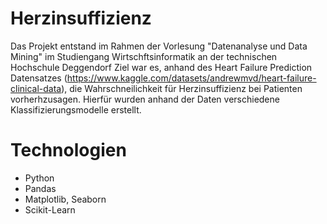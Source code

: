 # Herzinsuffizienz

Das Projekt entstand im Rahmen der Vorlesung "Datenanalyse und Data Mining" im Studiengang Wirtschftsinformatik an der technischen Hochschule Deggendorf
Ziel war es, anhand des Heart Failure Prediction Datensatzes (https://www.kaggle.com/datasets/andrewmvd/heart-failure-clinical-data), die Wahrschneilichkeit für
Herzinsuffizienz bei Patienten vorherhzusagen. Hierfür wurden anhand der Daten verschiedene Klassifizierungsmodelle erstellt.

# Technologien
- Python
- Pandas
- Matplotlib, Seaborn
- Scikit-Learn
